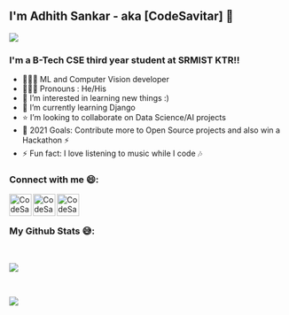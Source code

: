 
<!-- ![image](hello-world.jpg) -->


## I'm Adhith Sankar - aka [CodeSavitar] 👋

![](https://komarev.com/ghpvc/?username=CodeSavitar&color=blue)

### I'm a B-Tech CSE third year student at SRMIST KTR!!

- 👨🏾‍💻 ML and Computer Vision developer
- 🙋🏾‍♂️ Pronouns : He/His
- 👀 I’m interested in learning new things :)
- 🌱 I’m currently learning Django
- ⭐ I’m looking to collaborate on Data Science/AI projects
- 🥅 2021 Goals: Contribute more to Open Source projects and also win a Hackathon ⚡
- ⚡ Fun fact: I love listening to music while I code 🎶
### Connect with me 😄:

[<img align="left" alt="CodeSavitar | LinkedIn" width="40px" src="https://cdn.jsdelivr.net/npm/simple-icons@v3/icons/linkedin.svg" />][linkedin]
[<img align="left" alt="CodeSavitar | Instagram" width="40px" src="https://cdn.jsdelivr.net/npm/simple-icons@v3/icons/instagram.svg" />][instagram]
[<img align="left" alt="CodeSavitar | StackOverFlow" width="40px" src="https://cdn.jsdelivr.net/npm/simple-icons@v3/icons/stackoverflow.svg" />][stackoverflow]

<br>
<br>

### My Github Stats 😅:

<br>

<p align = "left">
    <img align="centre" img src="https://github-readme-stats.vercel.app/api?username=CodeSavitar&theme=tokyonight&show_icons=true">
</p>

<br>

<p align = "left">
    <img align="centre" img src="https://github-readme-stats.vercel.app/api/top-langs/?username=CodeSavitar&theme=nightowl&layout=compact">
</p>

<br>
<br>

<!-- <script src="https://embed.github.com/view/3d/CodeSavitar/CodeSavitar/blob/main/CodeSavitar-2020.stl"></script> -->

[linkedin]: https://www.linkedin.com/in/adhith-sankar-481825156/
[instagram]: https://www.instagram.com/aadhi_sagit/
[stackoverflow]: https://stackoverflow.com/users/15374084/codesavitar
